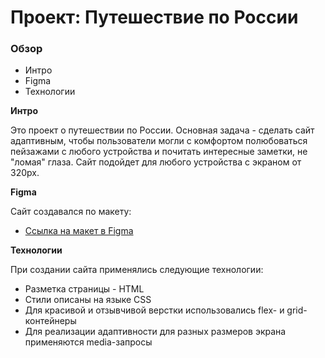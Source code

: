 # Проект: Путешествие по России

### Обзор
* Интро
* Figma
* Технологии

**Интро**

Это проект о путешествии по России.
Основная задача - сделать сайт адаптивным, чтобы пользователи могли с комфортом полюбоваться пейзажами с любого устройства и почитать интересные заметки, не "ломая" глаза.
Сайт подойдет для любого устройства с экраном от 320px.

**Figma**

Сайт создавался по макету:
* [Ссылка на макет в Figma](https://www.figma.com/file/5S2WSbEFL6awjVWJ0NWL8Q/Sprint-3_-Russia-_-desktop-mobile?node-id=28503%3A0)

**Технологии**

При создании сайта применялись следующие технологии:
* Разметка страницы - HTML
* Cтили описаны на языке CSS
* Для красивой и отзывчивой верстки использовались flex- и grid-контейнеры
* Для реализации адаптивности для разных размеров экрана применяются media-запросы
